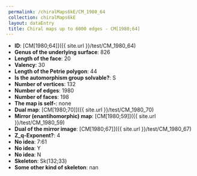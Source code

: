 ```yaml
--- 
 permalink: /chiralMaps6kE/CM_1980_64 
 collection: chiralMaps6kE
 layout: dataEntry
 title: Chiral maps up to 6000 edges - CM[1980;64]
---
```


- **ID**: [CM[1980;64]]({{ site.url }}/test/CM_1980_64)
- **Genus of the underlying surface**: 826
- **Length of the face**: 20
- **Valency**: 30
- **Length of the Petrie polygon**: 44
- **Is the automorphism group solvable?**: S
- **Number of vertices**: 132
- **Number of edges**: 1980
- **Number of faces**: 198
- **The map is self-**: none
- **Dual map**: [CM[1980;70]]({{ site.url }}/test/CM_1980_70)
- **Mirror (enantihomorphic) map**: [CM[1980;59]]({{ site.url }}/test/CM_1980_59)
- **Dual of the mirror image**: [CM[1980;67]]({{ site.url }}/test/CM_1980_67)
- **Z_q-Exponent?**: 4
- **No idea**:  7:61
- **No idea**: Y
- **No idea**: N
- **Skeleton**: Sk(132;33)
- **Some other kind of skeleton**: nan
